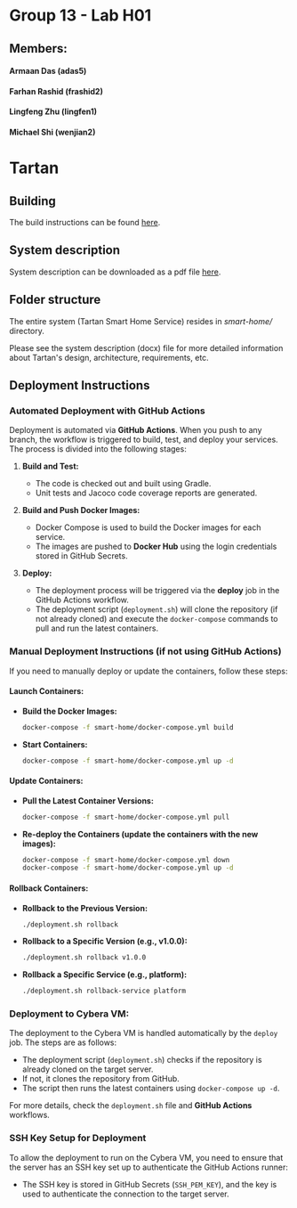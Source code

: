# Group 13 - Lab H01
## Members:

#### Armaan Das (adas5)

#### Farhan Rashid (frashid2)

#### Lingfeng Zhu (lingfen1)

#### Michael Shi (wenjian2)


# Tartan

## Building

The build instructions can be found [here](./docs/build_instructions.md).

## System description

System description can be downloaded as a pdf file
[here](./docs/TartanSystemDescription.pdf).

## Folder structure

The entire system (Tartan Smart Home Service) resides in *smart-home/*
directory.

Please see the system description (docx) file for more detailed information
about Tartan's design, architecture, requirements, etc.

## Deployment Instructions

### Automated Deployment with GitHub Actions
Deployment is automated via **GitHub Actions**. When you push to any branch, the workflow is triggered to build, test, and deploy your services. The process is divided into the following stages:

1. **Build and Test:**
   - The code is checked out and built using Gradle.
   - Unit tests and Jacoco code coverage reports are generated.

2. **Build and Push Docker Images:**
   - Docker Compose is used to build the Docker images for each service.
   - The images are pushed to **Docker Hub** using the login credentials stored in GitHub Secrets.

3. **Deploy:**
   - The deployment process will be triggered via the **deploy** job in the GitHub Actions workflow.
   - The deployment script (`deployment.sh`) will clone the repository (if not already cloned) and execute the `docker-compose` commands to pull and run the latest containers.
  
### Manual Deployment Instructions (if not using GitHub Actions)

If you need to manually deploy or update the containers, follow these steps:

#### Launch Containers:
- **Build the Docker Images:**
    ```bash
    docker-compose -f smart-home/docker-compose.yml build
    ```
- **Start Containers:**
    ```bash
    docker-compose -f smart-home/docker-compose.yml up -d
    ```

#### Update Containers:
- **Pull the Latest Container Versions:**
    ```bash
    docker-compose -f smart-home/docker-compose.yml pull
    ```
- **Re-deploy the Containers (update the containers with the new images):**
    ```bash
    docker-compose -f smart-home/docker-compose.yml down
    docker-compose -f smart-home/docker-compose.yml up -d
    ```

#### Rollback Containers:
- **Rollback to the Previous Version:**
    ```bash
    ./deployment.sh rollback
    ```
- **Rollback to a Specific Version (e.g., v1.0.0):**
    ```bash
    ./deployment.sh rollback v1.0.0
    ```
- **Rollback a Specific Service (e.g., platform):**
    ```bash
    ./deployment.sh rollback-service platform
    ```

### Deployment to Cybera VM:
The deployment to the Cybera VM is handled automatically by the `deploy` job. The steps are as follows:
- The deployment script (`deployment.sh`) checks if the repository is already cloned on the target server.
- If not, it clones the repository from GitHub.
- The script then runs the latest containers using `docker-compose up -d`.

For more details, check the `deployment.sh` file and **GitHub Actions** workflows.

### SSH Key Setup for Deployment
To allow the deployment to run on the Cybera VM, you need to ensure that the server has an SSH key set up to authenticate the GitHub Actions runner:
- The SSH key is stored in GitHub Secrets (`SSH_PEM_KEY`), and the key is used to authenticate the connection to the target server.

